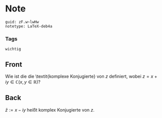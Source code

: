 # Note
```
guid: zF.w~lwHw
notetype: LaTeX-deb4a
```

### Tags
```
wichtig
```

## Front
Wie ist die die \textit{komplexe Konjugierte} von $z$ definiert, wobei $z=x+i y \in \mathbb{C}(x, y \in \mathbb{R})$?

## Back
$\bar{z}:=x-i y$ heißt komplex Konjugierte von $z$.
